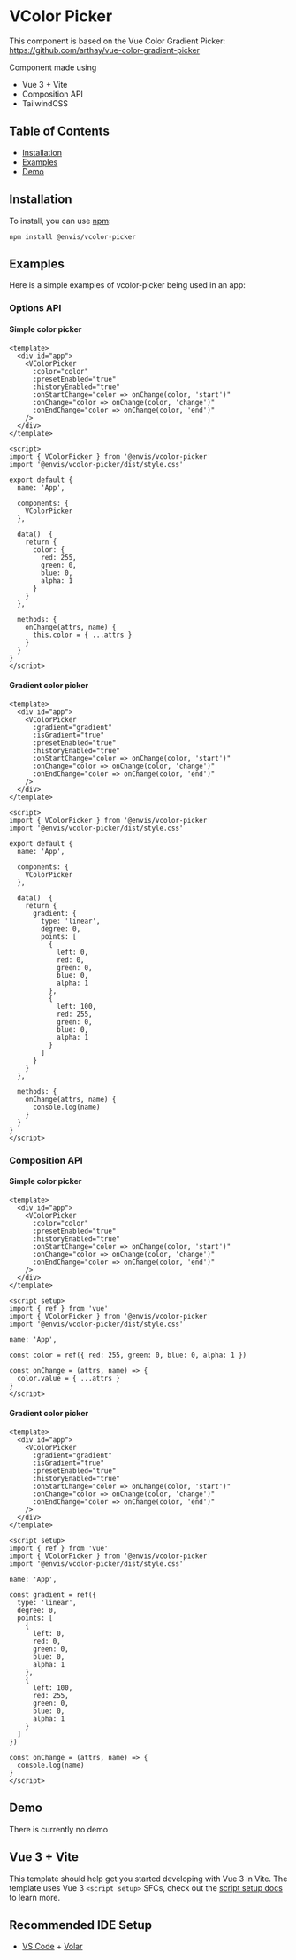 # VColor Picker

This component is based on the Vue Color Gradient Picker: https://github.com/arthay/vue-color-gradient-picker

Component made using

- Vue 3 + Vite
- Composition API
- TailwindCSS

## Table of Contents
 
- [Installation](https://github.com/DenisOstr/vcolor-picker#installation)
- [Examples](https://github.com/DenisOstr/vcolor-picker#examples)
- [Demo](https://github.com/DenisOstr/vcolor-picker#demo)

## Installation

To install, you can use [npm](https://npmjs.org):

```
npm install @envis/vcolor-picker
```

## Examples

Here is a simple examples of vcolor-picker being used in an app:

### Options API

#### Simple color picker

```vue
<template>
  <div id="app">
    <VColorPicker
      :color="color"
      :presetEnabled="true"
      :historyEnabled="true"
      :onStartChange="color => onChange(color, 'start')"
      :onChange="color => onChange(color, 'change')"
      :onEndChange="color => onChange(color, 'end')"
    />
  </div>
</template>

<script>
import { VColorPicker } from '@envis/vcolor-picker'
import '@envis/vcolor-picker/dist/style.css'

export default {
  name: 'App',

  components: {
    VColorPicker
  },

  data()  {
    return {
      color: {
        red: 255,
        green: 0,
        blue: 0,
        alpha: 1
      }
    }
  },   

  methods: {
    onChange(attrs, name) {
      this.color = { ...attrs }
    }
  }
}
</script>
```

#### Gradient color picker

```vue
<template>
  <div id="app">
    <VColorPicker
      :gradient="gradient"
      :isGradient="true"
      :presetEnabled="true"
      :historyEnabled="true"
      :onStartChange="color => onChange(color, 'start')"
      :onChange="color => onChange(color, 'change')"
      :onEndChange="color => onChange(color, 'end')"
    />
  </div>
</template>

<script>
import { VColorPicker } from '@envis/vcolor-picker'
import '@envis/vcolor-picker/dist/style.css'

export default {
  name: 'App',

  components: {
    VColorPicker
  },

  data()  {
    return {
      gradient: {
        type: 'linear',
        degree: 0,
        points: [
          {
            left: 0,
            red: 0,
            green: 0,
            blue: 0,
            alpha: 1
          },
          {
            left: 100,
            red: 255,
            green: 0,
            blue: 0,
            alpha: 1
          }
        ]      
      }
    }
  },   

  methods: {
    onChange(attrs, name) {
      console.log(name)
    }
  }
}
</script>
```

### Composition API

#### Simple color picker

```vue
<template>
  <div id="app">
    <VColorPicker
      :color="color"
      :presetEnabled="true"
      :historyEnabled="true"
      :onStartChange="color => onChange(color, 'start')"
      :onChange="color => onChange(color, 'change')"
      :onEndChange="color => onChange(color, 'end')"
    />
  </div>
</template>

<script setup>
import { ref } from 'vue'
import { VColorPicker } from '@envis/vcolor-picker'
import '@envis/vcolor-picker/dist/style.css'

name: 'App',

const color = ref({ red: 255, green: 0, blue: 0, alpha: 1 })

const onChange = (attrs, name) => {
  color.value = { ...attrs }
}
</script>
```

#### Gradient color picker

```vue
<template>
  <div id="app">
    <VColorPicker
      :gradient="gradient"
      :isGradient="true"
      :presetEnabled="true"
      :historyEnabled="true"
      :onStartChange="color => onChange(color, 'start')"
      :onChange="color => onChange(color, 'change')"
      :onEndChange="color => onChange(color, 'end')"
    />
  </div>
</template>

<script setup>
import { ref } from 'vue'
import { VColorPicker } from '@envis/vcolor-picker'
import '@envis/vcolor-picker/dist/style.css'

name: 'App',

const gradient = ref({
  type: 'linear',
  degree: 0,
  points: [
    {
      left: 0,
      red: 0,
      green: 0,
      blue: 0,
      alpha: 1
    },
    {
      left: 100,
      red: 255,
      green: 0,
      blue: 0,
      alpha: 1
    }
  ]      
})

const onChange = (attrs, name) => {
  console.log(name)
}
</script>
```

## Demo

There is currently no demo

## Vue 3 + Vite

This template should help get you started developing with Vue 3 in Vite. The template uses Vue 3 `<script setup>` SFCs, check out the [script setup docs](https://v3.vuejs.org/api/sfc-script-setup.html#sfc-script-setup) to learn more.

## Recommended IDE Setup

- [VS Code](https://code.visualstudio.com/) + [Volar](https://marketplace.visualstudio.com/items?itemName=Vue.volar)
